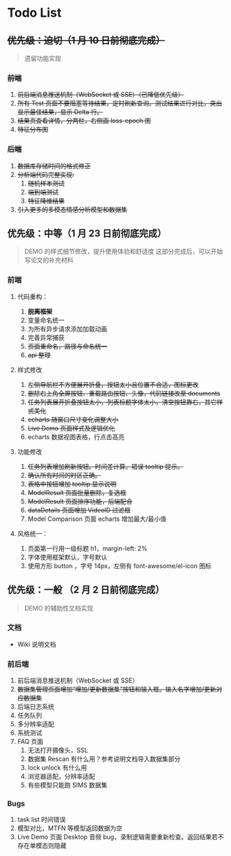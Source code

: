 # Todo List

## ~~优先级：迫切（1 月 10 日前彻底完成）~~

> 遗留功能实现

### ~~前端~~

1. ~~前后端消息推送机制（WebSocket 或 SSE）（已降低优先级）~~
2. ~~所有 Test 页面不要阻塞等待结果，定时刷新查询。测试结果进行对比，突出显示最佳结果，显示 Delta 行。~~
3. ~~结果页查看详情，分两栏，右侧画 loss-epoch 图~~
4. ~~特征分布图~~

### ~~后端~~

1. ~~数据库存储时间的格式修正~~
2. ~~分析端代码完整实现:~~
   1. ~~随机样本测试~~
   2. ~~端到端测试~~
   3. ~~特征降维结果~~
3. ~~引入更多的多模态情感分析模型和数据集~~

## 优先级：中等（1 月 23 日前彻底完成）

> DEMO 的样式细节修改，提升使用体验和舒适度
> 这部分完成后，可以开始写论文的补充材料

### 前端

1. 代码重构：

   1. ~~**脱离框架**~~
   2. 变量命名统一
   3. 为所有异步请求添加加载动画
   4. 完善异常捕获
   5. ~~页面重命名，路径与命名统一~~
   6. ~~api 整理~~

2. 样式修改

   1. ~~左侧导航栏不方便展开折叠，按钮太小且位置不合适，图标更改~~
   2. ~~删除右上角全屏按钮、重载路由按钮、头像，代码链接改至 documents~~
   3. ~~任务列表展开折叠按钮太小，列表标题字体太小，清空按钮靠右，其它样式美化~~
   4. ~~echarts 随窗口尺寸变化调整大小~~
   5. ~~Live Demo 页面样式及逻辑优化~~
   6. echarts 数据视图表格，行点击高亮

3. 功能修改

   1. ~~任务列表增加刷新按钮。时间差计算。错误 tooltip 提示。~~
   2. ~~确认所有时间的时区正确。~~
   3. ~~表格中按钮增加 tooltip 显示说明~~
   4. ~~ModelResult 页面批量删除，复选框~~
   5. ~~ModelResult 页面排序功能，后端配合~~
   6. ~~dataDetails 页面增加 VideoID 过滤框~~
   7. Model Comparison 页面 echarts 增加最大/最小值

4. 风格统一：

   1. 页面第一行用一级标题 h1，margin-left: 2%
   2. 字体使用框架默认，字号默认
   3. 使用方形 button ，字号 14px，左侧有 font-awesome/el-icon 图标

## 优先级：一般 （2 月 2 日前彻底完成）

> DEMO 的辅助性文档实现

### 文档

- Wiki 说明文档

### 前后端

1. 前后端消息推送机制（WebSocket 或 SSE）
2. ~~数据集管理页面增加“增加/更新数据集”按钮和输入框。输入名字增加/更新对应数据集~~
3. 后端日志系统
4. 任务队列
5. 多分辨率适配
6. 系统测试
7. FAQ 页面
   1. 无法打开摄像头，SSL
   2. 数据集 Rescan 有什么用？参考说明文档导入数据集部分
   3. lock unlock 有什么用
   4. 浏览器适配，分辨率适配
   5. 有些模型只能跑 SIMS 数据集

### Bugs

1. task list 时间错误
2. 模型对比，MTFN 等模型返回数据为空
3. Live Demo 页面 Desktop 音频 bug，录制逻辑需要重新检查。返回结果若不存在单模态则隐藏
